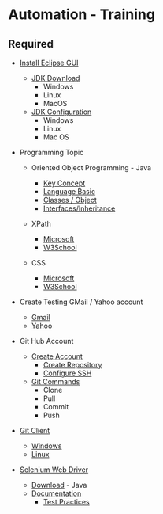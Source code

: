 # Automation - Training 
## Required
  - [Install Eclipse GUI](https://www.eclipse.org/)
    - [JDK Download](https://www.oracle.com/java/technologies/downloads/)
       - Windows
       - Linux
       - MacOS
    - [JDK Configuration](https://docs.oracle.com/en/java/javase/21/install/overview-jdk-installation.html#GUID-8677A77F-231A-40F7-98B9-1FD0B48C346A)
       - Windows
       - Linux
       - Mac OS
  - Programming Topic
    - Oriented Object Programming - Java
        - [Key Concept](https://docs.oracle.com/javase/tutorial/java/concepts/)
        - [Language Basic](https://docs.oracle.com/javase/tutorial/java/nutsandbolts/index.html)
        - [Classes / Object](https://docs.oracle.com/javase/tutorial/java/TOC.html)
        - [Interfaces/Inheritance](https://docs.oracle.com/javase/tutorial/java/IandI/index.html)

    - XPath
        - [Microsoft](https://developer.mozilla.org/en-US/docs/Web/XPath)
        - [W3School](https://www.w3schools.com/xml/xpath_intro.asp)          
    - CSS
        - [Microsoft](https://developer.mozilla.org/en-US/docs/Web/CSS)
        - [W3School](https://www.w3schools.com/css/)
  - Create Testing GMail / Yahoo account
     - [Gmail](https://support.google.com/mail/answer/56256?hl=en)
     - [Yahoo](https://login.yahoo.com/?.lang=es-MX&src=homepage&.done=https%3A%2F%2Fespanol.yahoo.com%2F%3Fp%3Dus&pspid=2142990676&activity=ybar-signin)
  - Git Hub Account  
    - [Create Account](https://github.com/)
        - [Create Repository](https://docs.github.com/en/repositories)
        - [Configure SSH](https://docs.github.com/en/authentication/connecting-to-github-with-ssh)
    - [Git Commands](https://git-scm.com/docs)
        - Clone 
        - Pull
        - Commit        
        - Push
  - [Git Client](https://git-scm.com/downloads/guis)
    - [Windows](https://git-scm.com/download/gui/windows)
    - [Linux](https://git-scm.com/download/gui/linux)
  
  - [Selenium Web Driver](https://www.selenium.dev/documentation/webdriver/)
      - [Download](https://www.selenium.dev/downloads/) - Java
      - [Documentation](https://www.selenium.dev/documentation/)
        - [Test Practices](https://www.selenium.dev/documentation/test_practices/)